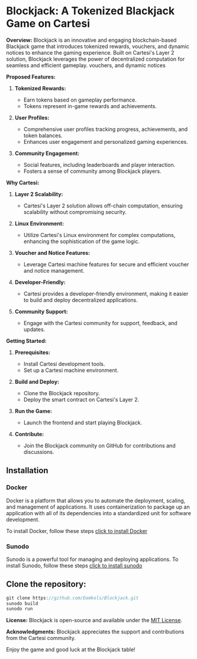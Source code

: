 # Blockjack: A Tokenized Blackjack Game on Cartesi

**Overview:**
Blockjack is an innovative and engaging blockchain-based Blackjack game that introduces tokenized rewards, vouchers, and dynamic notices to enhance the gaming experience. Built on Cartesi's Layer 2 solution, Blockjack leverages the power of decentralized computation for seamless and efficient gameplay.
vouchers, and dynamic notices

**Proposed Features:**

1. **Tokenized Rewards:**

   - Earn tokens based on gameplay performance.
   - Tokens represent in-game rewards and achievements.

2. **User Profiles:**

   - Comprehensive user profiles tracking progress, achievements, and token balances.
   - Enhances user engagement and personalized gaming experiences.

3. **Community Engagement:**
   - Social features, including leaderboards and player interaction.
   - Fosters a sense of community among Blockjack players.

**Why Cartesi:**

1. **Layer 2 Scalability:**

   - Cartesi's Layer 2 solution allows off-chain computation, ensuring scalability without compromising security.

2. **Linux Environment:**

   - Utilize Cartesi's Linux environment for complex computations, enhancing the sophistication of the game logic.

3. **Voucher and Notice Features:**

   - Leverage Cartesi machine features for secure and efficient voucher and notice management.

4. **Developer-Friendly:**

   - Cartesi provides a developer-friendly environment, making it easier to build and deploy decentralized applications.

5. **Community Support:**
   - Engage with the Cartesi community for support, feedback, and updates.

**Getting Started:**

1. **Prerequisites:**

   - Install Cartesi development tools.
   - Set up a Cartesi machine environment.

2. **Build and Deploy:**

   - Clone the Blockjack repository.
   - Deploy the smart contract on Cartesi's Layer 2.

3. **Run the Game:**

   - Launch the frontend and start playing Blockjack.

4. **Contribute:**
   - Join the Blockjack community on GitHub for contributions and discussions.

## Installation

### Docker

Docker is a platform that allows you to automate the deployment, scaling, and management of applications. It uses containerization to package up an application with all of its dependencies into a standardized unit for software development.

To install Docker, follow these steps [click to install Docker](https://docs.docker.com/get-docker/)

### Sunodo

Sunodo is a powerful tool for managing and deploying applications. To install Sunodo, follow these steps [click to install sunodo](https://docs.sunodo.io/guide/introduction/installing)

## Clone the repository:

```javascript
git clone https://github.com/Damkols/Blockjack.git
sunodo build
sunodo run
```

**License:**
Blockjack is open-source and available under the [MIT License](LICENSE).

**Acknowledgments:**
Blockjack appreciates the support and contributions from the Cartesi community.

Enjoy the game and good luck at the Blockjack table!
